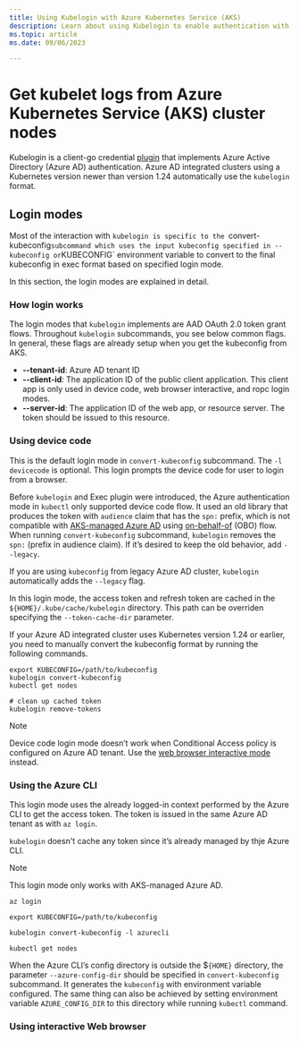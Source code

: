 ```yaml
---
title: Using Kubelogin with Azure Kubernetes Service (AKS)
description: Learn about using Kubelogin to enable authentication with Azure Active Directory authentication with Azure Kubernetes Service (AKS) 
ms.topic: article
ms.date: 09/06/2023

---
```


# Get kubelet logs from Azure Kubernetes Service (AKS) cluster nodes

Kubelogin is a client-go credential [plugin][client-go-cred-plugin] that implements Azure Active Directory (Azure AD) authentication. Azure AD integrated clusters using a Kubernetes version newer than version 1.24 automatically use the `kubelogin` format.

## Login modes

Most of the interaction with `kubelogin is specific to the `convert-kubeconfig` subcommand which uses the input kubeconfig specified in --kubeconfig or `KUBECONFIG` environment variable to convert to the final kubeconfig in exec format based on specified login mode.

In this section, the login modes are explained in detail.

### How login works

The login modes that `kubelogin` implements are AAD OAuth 2.0 token grant flows. Throughout `kubelogin` subcommands, you see below common flags. In general, these flags are already setup when you get the kubeconfig from AKS.

* **--tenant-id**: Azure AD tenant ID
* **--client-id**: The application ID of the public client application. This client app is only used in device code, web browser interactive, and ropc login modes.
* **--server-id**: The application ID of the web app, or resource server. The token should be issued to this resource.

### Using device code

This is the default login mode in `convert-kubeconfig` subcommand. The `-l devicecode` is optional. This login prompts the device code for user to login from a browser.

Before `kubelogin` and Exec plugin were introduced, the Azure authentication mode in `kubectl` only supported device code flow. It used an old library that produces the token with `audience` claim that has the `spn:` prefix, which is not compatible with [AKS-managed Azure AD][aks-managed-azure-active-directory] using [on-behalf-of][oauth-on-behalf-of] (OBO) flow. When running `convert-kubeconfig` subcommand, `kubelogin` removes the `spn:` (prefix in audience claim). If it’s desired to keep the old behavior, add `--legacy`.

If you are using `kubeconfig` from legacy Azure AD cluster, `kubelogin` automatically adds the `--legacy` flag.

In this login mode, the access token and refresh token are cached in the `${HOME}/.kube/cache/kubelogin` directory. This path can be overriden specifying the `--token-cache-dir` parameter.

If your Azure AD integrated cluster uses Kubernetes version 1.24 or earlier, you need to manually convert the kubeconfig format by running the following commands.

```azurecli
export KUBECONFIG=/path/to/kubeconfig
kubelogin convert-kubeconfig
kubectl get nodes

# clean up cached token
kubelogin remove-tokens
```

> [!NOTE]
> Device code login mode doesn’t work when Conditional Access policy is configured on Azure AD tenant. Use the [web browser interactive mode][web-browser-interactive-mode] instead.

### Using the Azure CLI

This login mode uses the already logged-in context performed by the Azure CLI to get the access token. The token is issued in the same Azure AD tenant as with `az login`.

`kubelogin` doesn't cache any token since it’s already managed by thje Azure CLI.

> [!NOTE]
> This login mode only works with AKS-managed Azure AD.

```azurecli
az login

export KUBECONFIG=/path/to/kubeconfig

kubelogin convert-kubeconfig -l azurecli

kubectl get nodes
```

When the Azure CLI’s config directory is outside the $`{HOME}` directory, the parameter `--azure-config-dir` should be specified in `convert-kubeconfig` subcommand. It generates the `kubeconfig` with environment variable configured. The same thing can also be achieved by setting environment variable `AZURE_CONFIG_DIR` to this directory while running `kubectl` command.

### Using interactive Web browser

<!-- LINKS - internal -->
[aks-managed-azure-active-directory]: managed-azure-ad.md
[oauth-on-behalf-of]: ../active-directory/develop/v2-oauth2-on-behalf-of-flow.md
[web-browser-interactive-mode]: #using-nteractive-web-browser


<!-- LINKS - external -->
[client-go-cred-plugin]: https://kubernetes.io/docs/reference/access-authn-authz/authentication/#client-go-credential-plugins